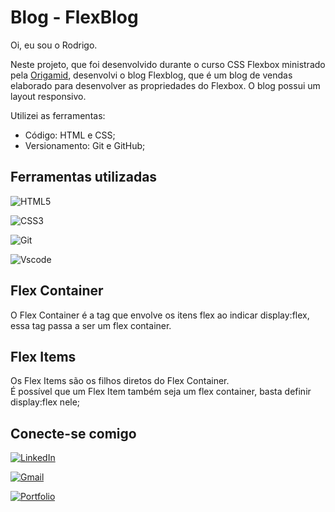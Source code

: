 # Blog - FlexBlog

Oi, eu sou o Rodrigo.

Neste projeto, que foi desenvolvido durante o curso CSS Flexbox ministrado pela [Origamid](https://origamid.com), desenvolvi o blog Flexblog, que é um blog de vendas elaborado para desenvolver as propriedades do Flexbox.
O blog possui um layout responsivo.

Utilizei as ferramentas:

- Código: HTML e CSS;
- Versionamento: Git e GitHub;

## Ferramentas utilizadas

![HTML5](https://img.shields.io/badge/HTML5-E34F26?style=for-the-badge&logo=html5&logoColor=white)

![CSS3](https://img.shields.io/badge/CSS3-1572B6?style=for-the-badge&logo=css3&logoColor=white)

![Git](https://img.shields.io/badge/GIT-E44C30?style=for-the-badge&logo=git&logoColor=white)

![Vscode](https://img.shields.io/badge/Vscode-007ACC?style=for-the-badge&logo=visual-studio-code&logoColor=white)

## Flex Container

O Flex Container é a tag que envolve os itens flex ao indicar display:flex, essa tag passa a ser um flex container.

## Flex Items

Os Flex Items são os filhos diretos do Flex Container.\
É possível que um Flex Item também seja um flex container, basta definir display:flex nele;

## Conecte-se comigo

[![LinkedIn](https://img.shields.io/badge/LinkedIn-0077B5?style=for-the-badge&logo=linkedin&logoColor=white)](https://www.linkedin.com/in/rodrigo-junqueira/)

[![Gmail](https://img.shields.io/badge/Gmail-333333?style=for-the-badge&logo=gmail&logoColor=red)](mailto:eurodrigojunqueira@gmail.com)

[![Portfolio](https://img.shields.io/badge/Portfolio-FF5722?style=for-the-badge&logo=todoist&logoColor=white)](https://rodrigojunqueiradev.github.io/)
